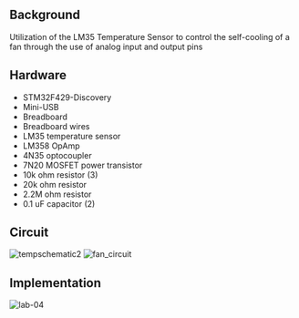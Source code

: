 ## Background
Utilization of the LM35 Temperature Sensor to control the self-cooling of a fan through the use of analog input and output pins

## Hardware 
* STM32F429-Discovery 
* Mini-USB
* Breadboard
* Breadboard wires
* LM35 temperature sensor
* LM358 OpAmp
* 4N35 optocoupler
* 7N20 MOSFET power transistor
* 10k ohm resistor (3)
* 20k ohm resistor
* 2.2M ohm resistor
* 0.1 uF capacitor (2)


## Circuit
![tempschematic2](https://github.com/luciancheng/Cpp-Projects/assets/121974540/ccd3343d-cf54-4a3d-a44d-5d5e5dc21a20)
![fan_circuit](https://github.com/luciancheng/Cpp-Projects/assets/121974540/986262ca-d8c5-4f54-8acf-f4179f0641d6)


## Implementation
![lab-04](https://github.com/luciancheng/Cpp-Projects/assets/121974540/1d9d4eae-101c-4f0f-942c-1fe416c5bb06)



